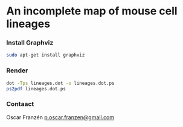 # An incomplete map of mouse cell lineages
### Install Graphviz
```bash
sudo apt-get install graphviz
```

### Render
```bash
dot -Tps lineages.dot -o lineages.dot.ps
ps2pdf lineages.dot.ps
```

### Contaact
Oscar Franzén <p.oscar.franzen@gmail.com>
